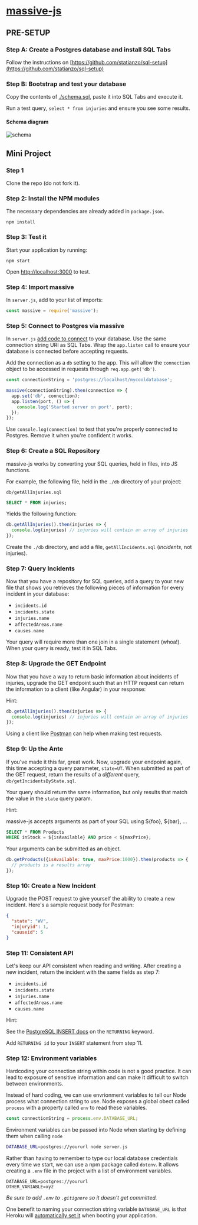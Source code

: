 # [massive-js](https://massive-js.readthedocs.io/en/latest/)

## PRE-SETUP

### Step A: Create a Postgres database and install SQL Tabs

Follow the instructions on [https://github.com/statianzo/sql-setup](https://github.com/statianzo/sql-setup)

### Step B: Bootstrap and test your database
 
Copy the contents of [./schema.sql](https://github.com/statianzo/massive-demo/blob/master/schema.sql),
paste it into SQL Tabs and execute it.

Run a test query, `select * from injuries` and ensure you see some results.

#### Schema diagram

![schema](https://raw.githubusercontent.com/statianzo/massive-demo/master/diagram.png)

## Mini Project

### Step 1

Clone the repo (do not fork it).

### Step 2: Install the NPM modules

The necessary dependencies are already added in `package.json`.

```
npm install
```

### Step 3: Test it

Start your application by running:

```
npm start
``` 

Open [http://localhost:3000](http://localhost:3000) to test.

### Step 4: Import massive
 
In `server.js`, add to your list of imports:

```js
const massive = require('massive');
```

### Step 5: Connect to Postgres via massive

In `server.js` [add code to connect](https://github.com/dmfay/massive-js#quickstart)
to your database. Use the same connection string URI as SQL Tabs. Wrap the
`app.listen` call to ensure your database is connected before accepting
requests.

Add the connection as a `db` setting to the app. This will allow the
`connection` object to be accessed in requests through `req.app.get('db')`.

```js
const connectionString = 'postgres://localhost/mycooldatabase';

massive(connectionString).then(connection => {
  app.set('db', connection);
  app.listen(port, () => {
    console.log('Started server on port', port);
  });
});
```

Use `console.log(connection)` to test that you're properly connected to Postgres.
Remove it when you're confident it works.

### Step 6: Create a SQL Repository

massive-js works by converting your SQL queries, held in files, into JS functions.

For example, the following file, held in the `./db` directory of your project:

`db/getAllInjuries.sql`
```sql
SELECT * FROM injuries;
```

Yields the following function:

```js
db.getAllInjuries().then(injuries => {
  console.log(injuries) // injuries will contain an array of injuries
});
```

Create the `./db` directory, and add a file, `getAllIncidents.sql`
(_incidents_, not injuries).

### Step 7: Query Incidents

Now that you have a repository for SQL queries, add a query to your new file
that shows you retrieves the following pieces of information for every incident
in your database:

* `incidents.id`
* `incidents.state`
* `injuries.name`
* `affectedAreas.name`
* `causes.name`

Your query will require more than one join in a single statement (whoa!). When
your query is ready, test it in SQL Tabs.

### Step 8: Upgrade the GET Endpoint

Now that you have a way to return basic information about incidents of
injuries, upgrade the GET endpoint such that an HTTP request can return the
information to a client (like Angular) in your response:

Hint:

```js
db.getAllInjuries().then(injuries => {
  console.log(injuries) // injuries will contain an array of injuries
});
```

Using a client like [Postman](https://www.getpostman.com/) can help when making
test requests.

### Step 9: Up the Ante

If you've made it this far, great work. Now, upgrade your endpoint again, this
time accepting a query parameter, `state=UT`. When  submitted as part of the
GET request, return the results of a _different_ query, `db/getIncidentsByState.sql`.

Your query should return the same information, but only results that match the
value in the `state` query param.

Hint:

massive-js accepts arguments as part of your SQL using ${foo}, ${bar}, ...

```sql
SELECT * FROM Products
WHERE inStock = ${isAvailable} AND price < ${maxPrice};
```

Your arguments can be submitted as an object.

```js
db.getProducts({isAvailable: true, maxPrice:1000}).then(products => {
  // products is a results array
});
```

### Step 10: Create a New Incident

Upgrade the POST request to give yourself the ability to create a new incident.
Here's a sample request body for Postman:

```json
{
  "state": "WV",
  "injuryid": 1,
  "causeid": 5
}
```

### Step 11: Consistent API

Let's keep our API consistent when reading and writing. After creating a new
incident, return the incident with the same fields as step 7:

* `incidents.id`
* `incidents.state`
* `injuries.name`
* `affectedAreas.name`
* `causes.name`

Hint:

See the [PostgreSQL INSERT docs](https://www.postgresql.org/docs/9.6/static/sql-insert.html)
on the `RETURNING` keyword.

Add `RETURNING id` to your `INSERT` statement from step 11.


### Step 12: Environment variables

Hardcoding your connection string within code is not a good practice.  It can
lead to exposure of sensitive information and can make it difficult to switch
between environments.

Instead of hard coding, we can use envrionment variables to tell our Node
process what connection string to use. Node exposes a global obect called
`process` with a property called `env` to read these variables.

```js
const connectionString = process.env.DATABASE_URL;
```

Environment variables can be passed into Node when starting by
defining them when calling `node`

```sh
DATABASE_URL=postgres://yoururl node server.js
```

Rather than having to remember to type our local database credentials every
time we start, we can use a npm package called `dotenv`. It allows creating a
`.env` file in the project with a list of environment variables.

```
DATABASE_URL=postgres://yoururl
OTHER_VARIABLE=xyz
```

*Be sure to add `.env` to `.gitignore` so it doesn't get committed.*

One benefit to naming your connection string variable `DATABASE_URL` is that
Heroku will
[automatically set it](https://devcenter.heroku.com/articles/heroku-postgresql#designating-a-primary-database)
when booting your application.
